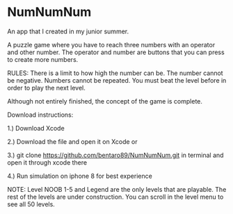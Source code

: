 # NumNumNum

An app that I created in my junior summer. 

A puzzle game where you have to reach three numbers with an operator and other number. The operator and number are buttons that you can press to create more numbers. 

RULES:
There is a limit to how high the number can be. 
The number cannot be negative.
Numbers cannot be repeated.
You must beat the level before in order to play the next level. 

Although not entirely finished, the concept of the game is complete. 

Download instructions:

1.) Download Xcode

2.) Download the file and open it on Xcode
              or 
              
3.) git clone https://github.com/bentaro89/NumNumNum.git in terminal and open it through xcode there

4.) Run simulation on iphone 8 for best experience 


NOTE: Level NOOB 1-5 and Legend are the only levels that are playable. The rest of the levels are under construction. You can scroll in the level menu to see all 50 levels. 
